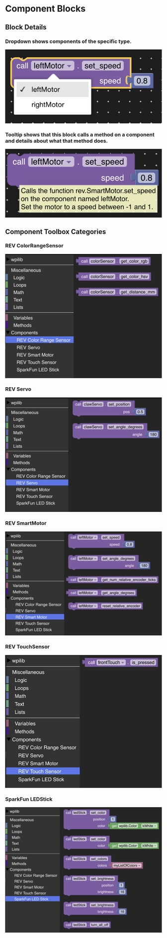 # Component Blocks

## Block Details

### Dropdown shows components of the specific type.

<img src="BlockWithComponentDropdown.png">

### Tooltip shows that this block calls a method on a component and details about what that method does.

<img src="BlockWithTooltip.png">

## Component Toolbox Categories

### REV ColorRangeSensor

<img src="REV_ColorRangeSensor.png">

### REV Servo

<img src="REV_Servo.png">

### REV SmartMotor

<img src="REV_SmartMotor.png">

### REV TouchSensor

<img src="REV_TouchSensor.png">

### SparkFun LEDStick

<img src="SparkFun_LEDStick.png">

